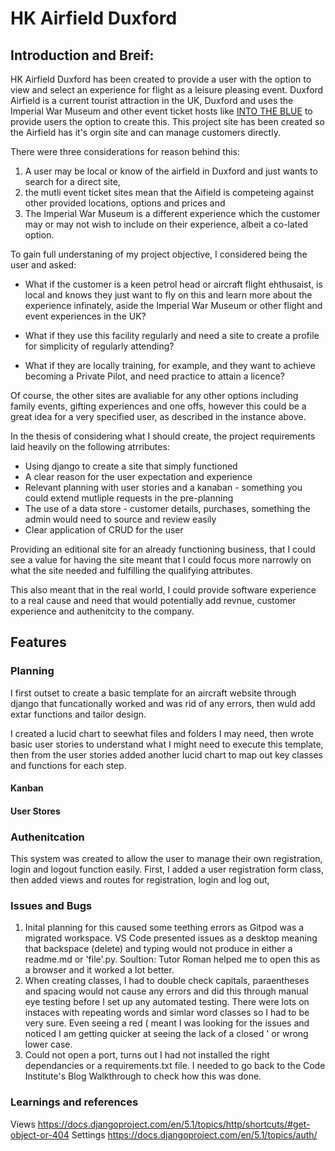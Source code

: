 # HK Airfield Duxford

## Introduction and Breif:

HK Airfield Duxford has been created to provide a user with the option to view and select an experience for flight as a leisure pleasing event. Duxford Airfield is a current tourist attraction in the UK, Duxford and uses the Imperial War Museum and other event ticket hosts like [INTO THE BLUE](www.intotheblue.co.uk) to provide users the option to create this. 
This project site has been created so the Airfield has it's orgin site and can manage customers directly. 

There were three considerations for reason behind this: 

1) A user may be local or know of the airfield in Duxford and just wants to search for a direct site, 
2) the mutli event ticket sites mean that the Aifield is competeing against other provided locations, options and prices and 
3) The Imperial War Museum is a different experience which the customer may or may not wish to include on their experience, albeit a co-lated option.

To gain full understaning of my project objective, I considered being the user and asked:

- What if the customer is a keen petrol head or aircraft flight ehthusaist, is local and knows they just want to fly on this and learn more about the experience infinately, aside the Imperial War Museum or other flight and event experiences in the UK?

- What if they use this facility regularly and need a site to create a profile for simplicity of regularly attending?

- What if they are locally training, for example, and they want to achieve becoming a Private Pilot, and need practice to attain a licence?

Of course, the other sites are avaliable for any other options including family events, gifting experiences and one offs, however this could be a great idea for a very specified user, as described in the instance above. 

In the thesis of considering what I should create, the project requirements laid heavily on the following atrributes:

- Using django to create a site that simply functioned
- A clear reason for the user expectation and experience 
- Relevant planning with user stories and a kanaban - something you could extend mutliple requests in the pre-planning
- The use of a data store - customer details, purchases, something the admin would need to source and review easily
- Clear application of CRUD for the user

Providing an editional site for an already functioning business, that I could see a value for having the site meant that I could focus more narrowly on what the site needed and fulfilling the qualifying attributes.

This also meant that in the real world, I could provide software experience to a real cause and need that would potentially add revnue, customer experience and authenitcity to the company.

## Features

### Planning 

I first outset to create a basic template for an aircraft website through django that funcationally worked and was rid of any errors, then wuld add extar functions and tailor design. 

I created a lucid chart to seewhat files and folders I may need, then wrote basic user stories to understand what I might need to execute this template, then from the user stories added another lucid chart to map out key classes and functions for each step. 

#### Kanban 

#### User Stores 

### Authenitcation
This system was created to allow the user to manage their own registration, login and logout function easily. 
First, I added a user registration form class, then added views and routes for registration, login and log out, 

### Issues and Bugs
1) Inital planning for this caused some teething errors as Gitpod was a migrated workspace. VS Code presented issues as a desktop meaning that backspace (delete) and typing would not produce in either a readme.md or 'file'.py. 
Soultion: Tutor Roman helped me to open this as a browser and it worked a lot better.
2) When creating classes, I had to double check capitals, paraentheses and spacing would not cause any errors and did this through manual eye testing before I set up any automated testing. There were lots on instaces with repeating words and simlar word classes so I had to be very sure. Even seeing a red ( meant I was looking for the issues and noticed I am getting quicker at seeing the lack of a closed ' or wrong lower case.
3) Could not open a port, turns out I had not installed the right dependancies or a requirements.txt file. I needed to go back to the Code Institute's Blog Walkthrough to check how this was done. 

### Learnings and references
Views 
https://docs.djangoproject.com/en/5.1/topics/http/shortcuts/#get-object-or-404 
Settings
https://docs.djangoproject.com/en/5.1/topics/auth/

